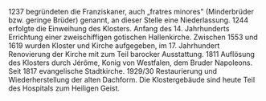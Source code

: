 1237 begründeten die Franziskaner, auch „fratres minores" (Minderbrüder bzw. geringe Brüder) genannt, an dieser Stelle eine Niederlassung. 1244 erfolgte die Einweihung des Klosters.
Anfang des 14. Jahrhunderts Errichtung einer zweischiffigen gotischen Hallenkirche.
Zwischen 1553 und 1619 wurden Kloster und Kirche aufgegeben, im 17. Jahrhundert Renovierung der Kirche mit zum Teil barocker Ausstattung.
1811 Auflösung des Klosters durch Jérôme, Konig von Westfalen, dem Bruder Napoleons.
Seit 1817 evangelische Stadtkirche.
1929/30 Restaurierung und Wiederherstellung der alten Dachform. Die Klostergebäude sind heute Teil des Hospitals zum Heiligen Geist.
